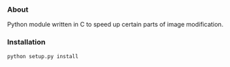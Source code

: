 
### About

Python module written in C to speed up certain parts of image modification.  

### Installation

`python setup.py install`
